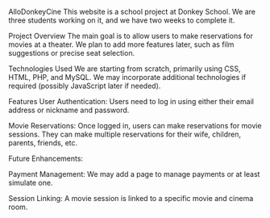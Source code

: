 AlloDonkeyCine
This website is a school project at Donkey School.
We are three students working on it, and we have two weeks to complete it.

Project Overview
The main goal is to allow users to make reservations for movies at a theater. We plan to add more features later, such as film suggestions or precise seat selection.

Technologies Used
We are starting from scratch, primarily using CSS, HTML, PHP, and MySQL. We may incorporate additional technologies if required (possibly JavaScript later if needed).

Features
User Authentication:
Users need to log in using either their email address or nickname and password.

Movie Reservations:
Once logged in, users can make reservations for movie sessions. They can make multiple reservations for their wife, children, parents, friends, etc.

Future Enhancements:

Payment Management:
We may add a page to manage payments or at least simulate one.

Session Linking:
A movie session is linked to a specific movie and cinema room.
